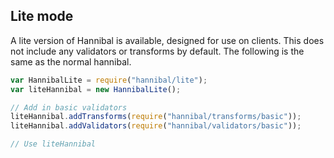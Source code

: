 ## Lite mode

A lite version of Hannibal is available, designed for use on clients. This does not include any validators or transforms by default. The following is the same as the normal hannibal.

```js
var HannibalLite = require("hannibal/lite");
var liteHannibal = new HannibalLite();

// Add in basic validators
liteHannibal.addTransforms(require("hannibal/transforms/basic"));
liteHannibal.addValidators(require("hannibal/validators/basic"));

// Use liteHannibal
```
